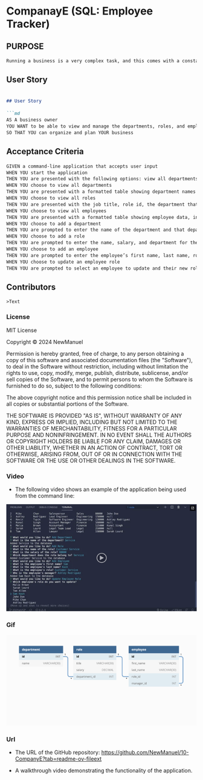 # CompanayE (SQL: Employee Tracker)



## PURPOSE

```bash
Running a business is a very complex task, and this comes with a constant demand in oversight on every aspect of life. This application makes this process of managing departments, staff, and their postions simple with a better process on organization.Developers frequently have to create interfaces that allow non-developers to easily view and interact with information stored in databases (which is labeled as CMS <content management systems>). This application uses the [MySQL2 package](https://www.npmjs.com/package/mysql2) to connect to your MySQL database and perform queries, and the [Inquirer package](https://www.npmjs.com/package/inquirer/v/8.2.4) to interact with the user via the command line.
```


## User Story

```md

## User Story

```md
AS A business owner
YOU WANT to be able to view and manage the departments, roles, and employees in YOUR company
SO THAT YOU can organize and plan YOUR business
```

## Acceptance Criteria

```md
GIVEN a command-line application that accepts user input
WHEN YOU start the application
THEN YOU are presented with the following options: view all departments, view all roles, view all employees, add a department, add a role, add an employee, and update an employee role
WHEN YOU choose to view all departments
THEN YOU are presented with a formatted table showing department names and department ids
WHEN YOU choose to view all roles
THEN YOU are presented with the job title, role id, the department that role belongs to, and the salary for that role
WHEN YOU choose to view all employees
THEN YOU are presented with a formatted table showing employee data, including employee ids, first names, last names, job titles, departments, salaries, and managers that the employees report to
WHEN YOU choose to add a department
THEN YOU are prompted to enter the name of the department and that department is added to the database
WHEN YOU choose to add a role
THEN YOU are prompted to enter the name, salary, and department for the role and that role is added to the database
WHEN YOU choose to add an employee
THEN YOU are prompted to enter the employee’s first name, last name, role, and manager, and that employee is added to the database
WHEN YOU choose to update an employee role
THEN YOU are prompted to select an employee to update and their new role and this information is updated in the database 
```

## Contributors 

```
>Text
```
### License

MIT License

Copyright © 2024 NewManuel

Permission is hereby granted, free of charge, to any person obtaining a copy
of this software and associated documentation files (the "Software"), to deal
in the Software without restriction, including without limitation the rights
to use, copy, modify, merge, publish, distribute, sublicense, and/or sell
copies of the Software, and to permit persons to whom the Software is
furnished to do so, subject to the following conditions:

The above copyright notice and this permission notice shall be included in all
copies or substantial portions of the Software.

THE SOFTWARE IS PROVIDED "AS IS", WITHOUT WARRANTY OF ANY KIND, EXPRESS OR
IMPLIED, INCLUDING BUT NOT LIMITED TO THE WARRANTIES OF MERCHANTABILITY,
FITNESS FOR A PARTICULAR PURPOSE AND NONINFRINGEMENT. IN NO EVENT SHALL THE
AUTHORS OR COPYRIGHT HOLDERS BE LIABLE FOR ANY CLAIM, DAMAGES OR OTHER
LIABILITY, WHETHER IN AN ACTION OF CONTRACT, TORT OR OTHERWISE, ARISING FROM,
OUT OF OR IN CONNECTION WITH THE SOFTWARE OR THE USE OR OTHER DEALINGS IN THE
SOFTWARE.

### Video

* The following video shows an example of the application being used from the command line:

[![A video thumbnail shows the command-line employee management application with a play button overlaying the view.](./public/images/12-sql-homework-video-thumbnail.png)](https://2u-20.wistia.com/medias/2lnle7xnpk)

### Gif

![Descrition of file.gif image.](./public/images/12-sql-homework-demo-01.png)

### Url

* The URL of the GitHub repository: https://github.com/NewManuel/10-CompanyE?tab=readme-ov-fileext

* A walkthrough video demonstrating the functionality of the application.